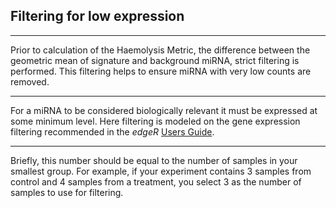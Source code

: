 ## Filtering for low expression

***

Prior to calculation of the Haemolysis Metric, the difference between the geometric mean of signature and background miRNA,
strict filtering is performed. This filtering helps to ensure miRNA with very low counts are removed.

***

For a miRNA to be considered biologically relevant it must be expressed at some minimum level.
Here filtering is modeled on the gene expression filtering recommended in the _edgeR_ [Users Guide](http://bioconductor.org/packages/release/bioc/vignettes/edgeR/inst/doc/edgeRUsersGuide.pdf).

***

Briefly, this number should be equal to the number of samples in your smallest group.
For example, if your experiment contains 3 samples from control and 4 samples from a treatment, you select 3 as the number of samples to use for filtering. 


